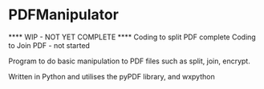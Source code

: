 # PDFManipulator

**** WIP - NOT YET COMPLETE ****
Coding to split PDF complete
Coding to Join PDF - not started

Program to do basic manipulation to PDF files such as split, join, encrypt. 

Written in Python and utilises the pyPDF library, and wxpython